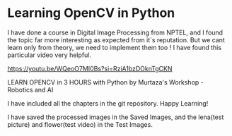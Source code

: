 
# Learning OpenCV in Python

I have done a course in Digital Image Processing from NPTEL, and I found the topic far more  interesting as expected from it`s reputation. But we cant learn only from theory, we need to implement them too ! I have found this particular video  very helpful.

https://youtu.be/WQeoO7MI0Bs?si=RziA1bzDOknTgCKN    

   LEARN OPENCV in 3 HOURS with Python by Murtaza's Workshop - Robotics and AI


I have included all the chapters in the git repository.
Happy Learning! 


I have saved the processed images  in the Saved Images, and the lena(test picture) and flower(test video) in the Test Images.
